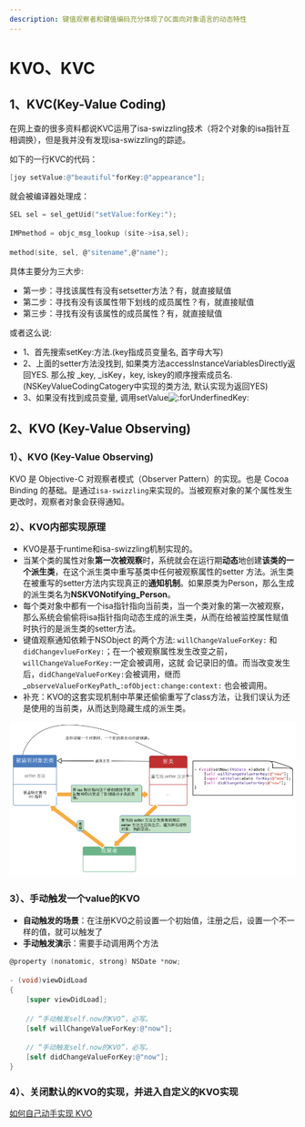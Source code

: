 ```yaml
---
description: 键值观察者和键值编码充分体现了OC面向对象语言的动态特性
---
```


# KVO、KVC

## 1、KVC\(Key-Value Coding\)

在网上查的很多资料都说KVC运用了isa-swizzling技术（将2个对象的isa指针互相调换），但是我并没有发现isa-swizzling的踪迹。

如下的一行KVC的代码：

```objectivec
[joy setValue:@"beautiful"forKey:@"appearance"];
```

就会被编译器处理成：

```c
SEL sel = sel_getUid("setValue:forKey:");

IMPmethod = objc_msg_lookup (site->isa,sel);

method(site, sel, @"sitename",@"name");
```

具体主要分为三大步:

* 第一步：寻找该属性有没有setsetter方法？有，就直接赋值
* 第二步：寻找有没有该属性带下划线的成员属性？有，就直接赋值
* 第三步：寻找有没有该属性的成员属性？有，就直接赋值

或者这么说:

* 1、首先搜索setKey:方法.\(key指成员变量名, 首字母大写\)
* 2、上面的setter方法没找到, 如果类方法accessInstanceVariablesDirectly返回YES. 那么按 \_key, \_isKey，key, iskey的顺序搜索成员名.\(NSKeyValueCodingCatogery中实现的类方法, 默认实现为返回YES\)
* 3、如果没有找到成员变量, 调用setValue![:forUnderfinedKey:](https://cdn.staticfile.org/emoji-cheat-sheet/1.0.0/forUnderfinedKey.png)

## 2、KVO \(Key-Value Observing\)

### **1）、KVO \(Key-Value Observing\)**

KVO 是 Objective-C 对观察者模式（Observer Pattern）的实现。也是 Cocoa Binding 的基础。是通过`isa-swizzling`来实现的。当被观察对象的某个属性发生更改时，观察者对象会获得通知。

### **2）、KVO内部实现原理**

* KVO是基于runtime和isa-swizzling机制实现的。
* 当某个类的属性对象**第一次被观察**时，系统就会在运行期**动态**地创建**该类的一个派生类**，在这个派生类中重写基类中任何被观察属性的setter 方法。派生类在被重写的setter方法内实现真正的**通知机制**。如果原类为Person，那么生成的派生类名为**NSKVONotifying\_Person**。
* 每个类对象中都有一个isa指针指向当前类，当一个类对象的第一次被观察，那么系统会偷偷将isa指针指向动态生成的派生类，从而在给被监控属性赋值时执行的是派生类的setter方法。
* 键值观察通知依赖于NSObject 的两个方法: `willChangeValueForKey:` 和 `didChangevlueForKey:`；在一个被观察属性发生改变之前， `willChangeValueForKey:`一定会被调用，这就 会记录旧的值。而当改变发生后，`didChangeValueForKey:`会被调用，继而_`observeValueForKeyPath`_`:ofObject:change:context:` 也会被调用。
* 补充：KVO的这套实现机制中苹果还偷偷重写了class方法，让我们误认为还是使用的当前类，从而达到隐藏生成的派生类。

![KVO](../.gitbook/assets/3101564528.png)

### **3）、手动触发一个value的KVO**

* **自动触发的场景**：在注册KVO之前设置一个初始值，注册之后，设置一个不一样的值，就可以触发了
* **手动触发演示**：需要手动调用两个方法

```objectivec
@property (nonatomic, strong) NSDate *now;

- (void)viewDidLoad
{
    [super viewDidLoad];

    // “手动触发self.now的KVO”，必写。
    [self willChangeValueForKey:@"now"];

    // “手动触发self.now的KVO”，必写。
    [self didChangeValueForKey:@"now"];
}
```

### **4）、关闭默认的KVO的实现，并进入自定义的KVO实现**

[如何自己动手实现 KVO](https://link.jianshu.com/?t=http://tech.glowing.com/cn/implement-kvo/)

